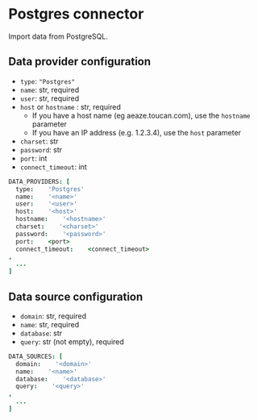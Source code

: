 # Postgres connector

Import data from PostgreSQL.

## Data provider configuration

* `type`: `"Postgres"`
* `name`: str, required
* `user`: str, required
* `host` or `hostname` : str, required
  - If you have a host name (eg aeaze.toucan.com), use the `hostname` parameter
  - If you have an IP address (e.g. 1.2.3.4), use the `host` parameter
* `charset`: str
* `password`: str
* `port`: int
* `connect_timeout`: int

```coffee
DATA_PROVIDERS: [
  type:    'Postgres'
  name:    '<name>'
  user:    '<user>'
  host:    '<host>'
  hostname:    '<hostname>'
  charset:    '<charset>'
  password:    '<password>'
  port:    <port>
  connect_timeout:    <connect_timeout>
,
  ...
]
```


## Data source configuration

* `domain`: str, required
* `name`: str, required
* `database`: str
* `query`: str (not empty), required

```coffee
DATA_SOURCES: [
  domain:    '<domain>'
  name:    '<name>'
  database:    '<database>'
  query:    '<query>'
,
  ...
]
```

